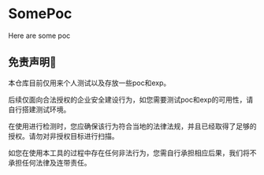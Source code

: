 # SomePoc
Here are some poc

## 免责声明🧐

本仓库目前仅用来个人测试以及存放一些poc和exp。

后续仅面向合法授权的企业安全建设行为，如您需要测试poc和exp的可用性，请自行搭建测试环境。

在使用进行检测时，您应确保该行为符合当地的法律法规，并且已经取得了足够的授权。请勿对非授权目标进行扫描。

如您在使用本工具的过程中存在任何非法行为，您需自行承担相应后果，我们将不承担任何法律及连带责任。

